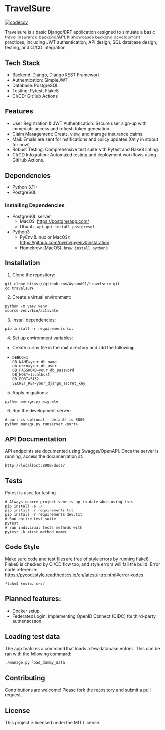 # TravelSure

[![codecov](https://codecov.io/gh/Wynand91/travelsure/graph/badge.svg?token=T3OJIA7JVO)](https://codecov.io/gh/Wynand91/travelsure)

Travelsure is a basic Django/DRF application designed to simulate a basic travel insurance backend/API. It showcases 
backend development practices, including JWT authentication, API design, SQL database design, testing, and CI/CD integration.

## Tech Stack
- Backend: Django, Django REST Framework
- Authentication: SimpleJWT
- Database: PostgreSQL
- Testing: Pytest, Flake8
- CI/CD: GitHub Actions

## Features
- User Registration & JWT Authentication: Secure user sign-up with immediate access and refresh token generation.
- Claim Management: Create, view, and manage insurance claims.
- Mail: Emails are sent for notifications and policy updates (Only in stdout for now)
- Robust Testing: Comprehensive test suite with Pytest and Flake8 linting.
- CI/CD Integration: Automated testing and deployment workflows using GitHub Actions.

## Dependencies
- Python 3.11+
- PostgreSQL

### Installing Dependencies
- PostgreSQL server
    - MacOS: https://postgresapp.com/
    - Ubuntu: ``apt-get install postgresql``
- Python3
    - PyEnv (Linux or MacOS): https://github.com/pyenv/pyenv#installation
    - Homebrew (MacOS): ``brew install python3``

## Installation
1. Clone the repository:

``` shell
git clone https://github.com/Wynand91/travelsure.git
cd travelsure
````
2. Create a virtual environment:
``` shell
python -m venv venv
source venv/bin/activate
````
3. Install dependencies:
``` shell
pip install -r requirements.txt
```
4. Set up environment variables:

- Create a .env file in the root directory and add the following:
- ```env
  DEBUG=1
  DB_NAME=your_db_name
  DB_USER=your_db_user
  DB_PASSWORD=your_db_password
  DB_HOST=localhost
  DB_PORT=5432
  SECRET_KEY=your_django_secret_key
  ```
5. Apply migrations:
``` shell
python manage.py migrate
```
6. Run the development server:
```shell
# port is optional - default is 8000
python manage.py runserver <port>
````

## API Documentation
API endpoints are documented using Swagger/OpenAPI. Once the server is running, access the documentation at:
```bash
http://localhost:8000/docs/
````

## Tests
Pytest is used for testing
```shell
# Always ensure project venv is up to date when using this.
pip install -e ./
pip install -r requirements.txt
pip install -r requirements-dev.txt
# Run entire test suite
pytest
# run individual tests methods with
pytest -k <test_method_name>
```

## Code Style
Make sure code and test files are free of style errors by running flake8.
Flake8 is checked by CI/CD flow too, and style errors will fail the build.
Error code reference: https://pycodestyle.readthedocs.io/en/latest/intro.html#error-codes

    flake8 tests/ src/

## Planned features:
- Docker setup.
- Federated Login: Implementing OpenID Connect (OIDC) for third-party authentication.


## Loading test data


The app features a command that loads a few database entries. This can be ran with 
the following command:

    ./manage.py load_dummy_data

## Contributing
Contributions are welcome! Please fork the repository and submit a pull request.

## License
This project is licensed under the MIT License.